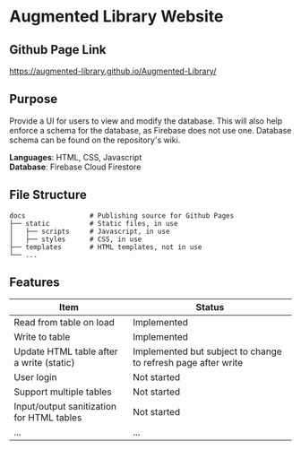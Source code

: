 # Augmented Library Website

## Github Page Link
https://augmented-library.github.io/Augmented-Library/

## Purpose
Provide a UI for users to view and modify the database. This will also help enforce a schema for the database, as Firebase does not use one. Database schema can be found on the repository's wiki.

**Languages**: HTML, CSS, Javascript\
**Database**: Firebase Cloud Firestore

## File Structure
    docs                # Publishing source for Github Pages
    ├── static          # Static files, in use
    │   ├── scripts     # Javascript, in use
    │   ├── styles      # CSS, in use
    ├── templates       # HTML templates, not in use
    └── ...

## Features
| Item  | Status |
| - | - |
| Read from table on load | Implemented |
| Write to table | Implemented |
| Update HTML table after a write (static) | Implemented but subject to change to refresh page after write |
| User login | Not started |
| Support multiple tables | Not started |
| Input/output sanitization for HTML tables | Not started |
| ... | ... |